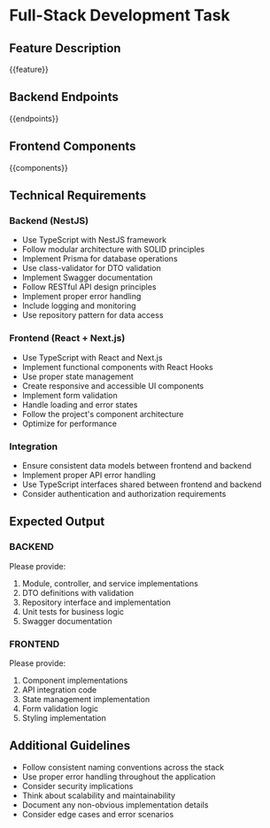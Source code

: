 # Full-Stack Development Task

## Feature Description
{{feature}}

## Backend Endpoints
{{endpoints}}

## Frontend Components
{{components}}

## Technical Requirements

### Backend (NestJS)
- Use TypeScript with NestJS framework
- Follow modular architecture with SOLID principles
- Implement Prisma for database operations
- Use class-validator for DTO validation
- Implement Swagger documentation
- Follow RESTful API design principles
- Implement proper error handling
- Include logging and monitoring
- Use repository pattern for data access

### Frontend (React + Next.js)
- Use TypeScript with React and Next.js
- Implement functional components with React Hooks
- Use proper state management
- Create responsive and accessible UI components
- Implement form validation
- Handle loading and error states
- Follow the project's component architecture
- Optimize for performance

### Integration
- Ensure consistent data models between frontend and backend
- Implement proper API error handling
- Use TypeScript interfaces shared between frontend and backend
- Consider authentication and authorization requirements

## Expected Output

### BACKEND
Please provide:
1. Module, controller, and service implementations
2. DTO definitions with validation
3. Repository interface and implementation
4. Unit tests for business logic
5. Swagger documentation

### FRONTEND
Please provide:
1. Component implementations
2. API integration code
3. State management implementation
4. Form validation logic
5. Styling implementation

## Additional Guidelines
- Follow consistent naming conventions across the stack
- Use proper error handling throughout the application
- Consider security implications
- Think about scalability and maintainability
- Document any non-obvious implementation details
- Consider edge cases and error scenarios